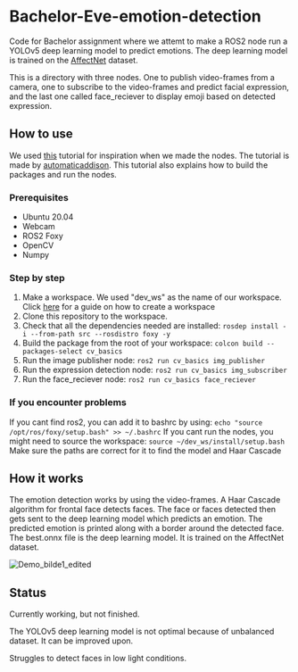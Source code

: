 # Bachelor-Eve-emotion-detection
Code for Bachelor assignment where we attemt to make a ROS2 node run a YOLOv5 deep learning model to predict emotions. The deep learning model is trained on the [AffectNet](http://mohammadmahoor.com/affectnet/) dataset.


This is a directory with three nodes. One to publish video-frames from a camera, one to subscribe to the video-frames and predict facial expression, and the last one called face_reciever to display emoji based on detected expression.

## How to use
We used [this](https://automaticaddison.com/getting-started-with-opencv-in-ros-2-foxy-fitzroy-python/) tutorial for inspiration when we made the nodes. The tutorial is made by [automaticaddison](https://automaticaddison.com/getting-started-with-opencv-in-ros-2-foxy-fitzroy-python/). This tutorial also explains how to build the packages and run the nodes.

### Prerequisites

* Ubuntu 20.04
* Webcam
* ROS2 Foxy
* OpenCV
* Numpy

### Step by step

1. Make a workspace. We used "dev_ws" as the name of our workspace. Click [here](https://automaticaddison.com/how-to-create-a-workspace-ros-2-foxy-fitzroy/) for a guide on how to create a workspace
2. Clone this repository to the workspace.
3. Check that all the dependencies needed are installed: ``` rosdep install -i --from-path src --rosdistro foxy -y ```
4. Build the package from the root of your workspace: ``` colcon build --packages-select cv_basics ```
5. Run the image publisher node: ```ros2 run cv_basics img_publisher```
6. Run the expression detection node: ```ros2 run cv_basics img_subscriber```
7. Run the face_reciever node: ```ros2 run cv_basics face_reciever```

### If you encounter problems
If you cant find ros2, you can add it to bashrc by using: ```echo "source /opt/ros/foxy/setup.bash" >> ~/.bashrc```
If you cant run the nodes, you might need to source the workspace: ```source ~/dev_ws/install/setup.bash```
Make sure the paths are correct for it to find the model and Haar Cascade


## How it works
The emotion detection works by using the video-frames. A Haar Cascade algorithm for frontal face detects faces. The face or faces detected then gets sent to the deep learning model which predicts an emotion. The predicted emotion is printed along with a border around the detected face.
The best.onnx file is the deep learning model. It is trained on the AffectNet dataset.

<!--- ![example](https://user-images.githubusercontent.com/75445926/153725590-baba1a94-ef3c-41e7-8113-4add052c25f9.png  "Example output")--->
![Demo_bilde1_edited](https://user-images.githubusercontent.com/75445926/167296027-54db7fe7-8d7c-43c9-aba0-907f5d96fe28.png)



## Status

Currently working, but not finished. 
 
The YOLOv5 deep learning model is not optimal because of unbalanced dataset. It can be improved upon.

Struggles to detect faces in low light conditions.
